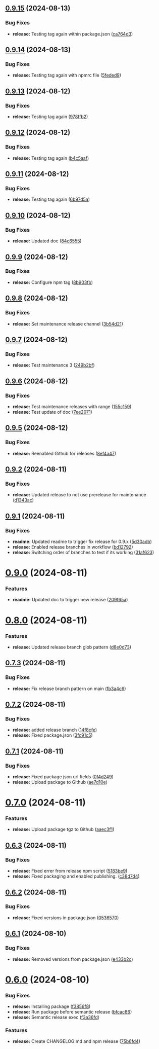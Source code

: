 ## [0.9.15](https://github.com/thomaswinkler/cumulocity-cypress/compare/v0.9.14...v0.9.15) (2024-08-13)


### Bug Fixes

* **release:** Testing tag again within package.json ([ca764d3](https://github.com/thomaswinkler/cumulocity-cypress/commit/ca764d36b58f019eb383a507268aab3c31b973ae))

## [0.9.14](https://github.com/thomaswinkler/cumulocity-cypress/compare/v0.9.13...v0.9.14) (2024-08-13)


### Bug Fixes

* **release:** Testing tag again with npmrc file ([5feded9](https://github.com/thomaswinkler/cumulocity-cypress/commit/5feded94d1530ceead209571c6095370ccea3329))

## [0.9.13](https://github.com/thomaswinkler/cumulocity-cypress/compare/v0.9.12...v0.9.13) (2024-08-12)


### Bug Fixes

* **release:** Testing tag again ([978ffb2](https://github.com/thomaswinkler/cumulocity-cypress/commit/978ffb285bb39868bec1289a6acf9b3472ceee60))

## [0.9.12](https://github.com/thomaswinkler/cumulocity-cypress/compare/v0.9.11...v0.9.12) (2024-08-12)


### Bug Fixes

* **release:** Testing tag again ([b4c5aaf](https://github.com/thomaswinkler/cumulocity-cypress/commit/b4c5aaf00d2ed5bcad5c542ca82523cb6df1d6b5))

## [0.9.11](https://github.com/thomaswinkler/cumulocity-cypress/compare/v0.9.10...v0.9.11) (2024-08-12)


### Bug Fixes

* **release:** Testing tag again ([6b97d5a](https://github.com/thomaswinkler/cumulocity-cypress/commit/6b97d5a8ab2ef824357bde195f8013c3a818a92e))

## [0.9.10](https://github.com/thomaswinkler/cumulocity-cypress/compare/v0.9.9...v0.9.10) (2024-08-12)


### Bug Fixes

* **release:** Updated doc ([84c6555](https://github.com/thomaswinkler/cumulocity-cypress/commit/84c65553187e7e807d90b1ac5131b20e4b04be94))

## [0.9.9](https://github.com/thomaswinkler/cumulocity-cypress/compare/v0.9.8...v0.9.9) (2024-08-12)


### Bug Fixes

* **release:** Configure npm tag ([8b903fb](https://github.com/thomaswinkler/cumulocity-cypress/commit/8b903fb3e32e1f118ea19fd5fb72af0f1a35182f))

## [0.9.8](https://github.com/thomaswinkler/cumulocity-cypress/compare/v0.9.7...v0.9.8) (2024-08-12)


### Bug Fixes

* **release:** Set maintenance release channel ([3b54d21](https://github.com/thomaswinkler/cumulocity-cypress/commit/3b54d21d4f6b3a4357cf5b98d00c3506e994bbbd))

## [0.9.7](https://github.com/thomaswinkler/cumulocity-cypress/compare/v0.9.6...v0.9.7) (2024-08-12)


### Bug Fixes

* **release:** Test maintenance 3 ([249b2bf](https://github.com/thomaswinkler/cumulocity-cypress/commit/249b2bf9e55c69d18a5483d73b1a1611fc7661ea))

## [0.9.6](https://github.com/thomaswinkler/cumulocity-cypress/compare/v0.9.5...v0.9.6) (2024-08-12)


### Bug Fixes

* **release:** Test maintenance releases with range ([155c159](https://github.com/thomaswinkler/cumulocity-cypress/commit/155c159d60a9ab9d14fb4f37fee39890297a787f))
* **release:** Test update of doc ([7ee2071](https://github.com/thomaswinkler/cumulocity-cypress/commit/7ee20715a2ae903af91eb7295cb0bbc899f37a91))

## [0.9.5](https://github.com/thomaswinkler/cumulocity-cypress/compare/v0.9.4...v0.9.5) (2024-08-12)


### Bug Fixes

* **release:** Reenabled Github for releases ([8ef4a47](https://github.com/thomaswinkler/cumulocity-cypress/commit/8ef4a47ea5f902257f0bdc156e7d3d256b70d5de))

## [0.9.2](https://github.com/thomaswinkler/cumulocity-cypress/compare/v0.9.1...v0.9.2) (2024-08-11)


### Bug Fixes

* **release:** Updated release to not use prerelease for maintenance ([d1343ac](https://github.com/thomaswinkler/cumulocity-cypress/commit/d1343ac2626c4d8d03999b4aa13505af0d12dc17))

## [0.9.1](https://github.com/thomaswinkler/cumulocity-cypress/compare/v0.9.0...v0.9.1) (2024-08-11)


### Bug Fixes

* **readme:** Updated readme to trigger fix release for 0.9.x ([5d30adb](https://github.com/thomaswinkler/cumulocity-cypress/commit/5d30adb9dcbe1916a4dc772799e239928b7672f5))
* **release:** Enabled release branches in workflow ([bd12792](https://github.com/thomaswinkler/cumulocity-cypress/commit/bd127929040fd95fbccb19d4863f17f8cde8f32f))
* **release:** Switching order of branches to test if its working ([31af623](https://github.com/thomaswinkler/cumulocity-cypress/commit/31af6239fb5d553cfc1a519e8c87a8e9526fa6bc))

# [0.9.0](https://github.com/thomaswinkler/cumulocity-cypress/compare/v0.8.0...v0.9.0) (2024-08-11)


### Features

* **readme:** Updated doc to trigger new release ([209f65a](https://github.com/thomaswinkler/cumulocity-cypress/commit/209f65aeca2a125837b473085f9663ce6a625ada))

# [0.8.0](https://github.com/thomaswinkler/cumulocity-cypress/compare/v0.7.3...v0.8.0) (2024-08-11)


### Features

* **release:** Updated release branch glob pattern ([d8e0d73](https://github.com/thomaswinkler/cumulocity-cypress/commit/d8e0d737d3b76b4d9f930ece4702cfdc906a2161))

## [0.7.3](https://github.com/thomaswinkler/cumulocity-cypress/compare/v0.7.2...v0.7.3) (2024-08-11)


### Bug Fixes

* **release:** Fix release branch pattern on main ([fb3a4c6](https://github.com/thomaswinkler/cumulocity-cypress/commit/fb3a4c66c1c87bc4f9941ef5e31257293cbedbcd))

## [0.7.2](https://github.com/thomaswinkler/cumulocity-cypress/compare/v0.7.1...v0.7.2) (2024-08-11)


### Bug Fixes

* **release:** added release branch ([14f8cfe](https://github.com/thomaswinkler/cumulocity-cypress/commit/14f8cfeb0d7c70941da0ec6976fbcbc10ca10063))
* **release:** Fixed package.json ([3fc91c5](https://github.com/thomaswinkler/cumulocity-cypress/commit/3fc91c5a7afa5109e120e823979f0c464dd01a90))

## [0.7.1](https://github.com/thomaswinkler/cumulocity-cypress/compare/v0.7.0...v0.7.1) (2024-08-11)


### Bug Fixes

* **release:** Fixed package json url fields ([0f4d249](https://github.com/thomaswinkler/cumulocity-cypress/commit/0f4d249a443149e6015fb55a10e1eb94c01eb012))
* **release:** Upload package to Github ([ae7d10e](https://github.com/thomaswinkler/cumulocity-cypress/commit/ae7d10ebc06eee991fe775c7150e068e85eccc24))

# [0.7.0](https://github.com/thomaswinkler/cumulocity-cypress/compare/v0.6.3...v0.7.0) (2024-08-11)


### Features

* **release:** Upload package tgz to Github ([aaec3f1](https://github.com/thomaswinkler/cumulocity-cypress/commit/aaec3f156897d569ba1046b65d5f607f9e5e4c4b))

## [0.6.3](https://github.com/thomaswinkler/cumulocity-cypress/compare/v0.6.2...v0.6.3) (2024-08-11)


### Bug Fixes

* **release:** Fixed errer from release npm script ([5183be9](https://github.com/thomaswinkler/cumulocity-cypress/commit/5183be9f8a6f7a0a4227829571245f519960fe4a))
* **release:** Fixed packaging and enabled publishing. ([c38d7d4](https://github.com/thomaswinkler/cumulocity-cypress/commit/c38d7d4747b3128b48079f921ca710dc54a12dc2))

## [0.6.2](https://github.com/thomaswinkler/cumulocity-cypress/compare/v0.6.1...v0.6.2) (2024-08-11)


### Bug Fixes

* **release:** Fixed versions in package.json ([0536570](https://github.com/thomaswinkler/cumulocity-cypress/commit/0536570406e9e60294033349adfe37c7b9870288))

## [0.6.1](https://github.com/thomaswinkler/cumulocity-cypress/compare/v0.6.0...v0.6.1) (2024-08-10)


### Bug Fixes

* **release:** Removed versions from package.json ([e433b2c](https://github.com/thomaswinkler/cumulocity-cypress/commit/e433b2c9e11b3c9afe59d8fa190ffe1e13f94979))

# [0.6.0](https://github.com/thomaswinkler/cumulocity-cypress/compare/v0.5.4...v0.6.0) (2024-08-10)


### Bug Fixes

* **release:** Installing package ([f3856f8](https://github.com/thomaswinkler/cumulocity-cypress/commit/f3856f8c894f324ba1ea060bf4695de3bf99d5e8))
* **release:** Run package before semantic release ([bfcac86](https://github.com/thomaswinkler/cumulocity-cypress/commit/bfcac869f6720a8c083cd2fec6ca865ff0cff427))
* **release:** Semantic release exec ([f3a36fd](https://github.com/thomaswinkler/cumulocity-cypress/commit/f3a36fd2f12fc400fe34d83e64587ce1cffa363c))


### Features

* **release:** Create CHANGELOG.md and npm release ([75b6fd4](https://github.com/thomaswinkler/cumulocity-cypress/commit/75b6fd425a829662187332fdfb92128a329d7888))
